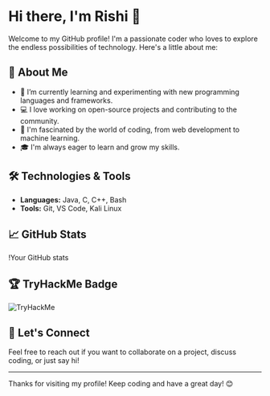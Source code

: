 # Hi there, I'm Rishi 👋

Welcome to my GitHub profile! I'm a passionate coder who loves to explore the endless possibilities of technology. Here's a little about me:

## 🚀 About Me
- 🌱 I’m currently learning and experimenting with new programming languages and frameworks.
- 💻 I love working on open-source projects and contributing to the community.
- 🧠 I'm fascinated by the world of coding, from web development to machine learning.
- 🎓 I'm always eager to learn and grow my skills.

## 🛠️ Technologies & Tools
- **Languages:** Java, C, C++, Bash
- **Tools:** Git, VS Code, Kali Linux

## 📈 GitHub Stats
!Your GitHub stats

## 🏆 TryHackMe Badge
<img src="https://tryhackme-badges.s3.amazonaws.com/Cyber.Shiva.png" alt="TryHackMe">

## 💬 Let's Connect
Feel free to reach out if you want to collaborate on a project, discuss coding, or just say hi!

---

Thanks for visiting my profile! Keep coding and have a great day! 😊

<!---
Coder-Rishikesh/Coder-Rishikesh is a ✨ special ✨ repository because its `README.md` (this file) appears on your GitHub profile.
You can click the Preview link to take a look at your changes.
--->

